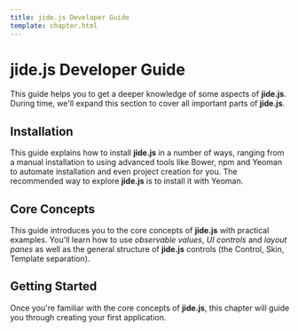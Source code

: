 ```yaml
---
title: jide.js Developer Guide
template: chapter.html
---
```


# jide.js Developer Guide

This guide helps you to get a deeper knowledge of some aspects of **jide.js**. During time, we'll expand this
section to cover all important parts of **jide.js**.

## Installation

This guide explains how to install **jide.js** in a number of ways, ranging from a manual installation to using
advanced tools like Bower, npm and Yeoman to automate installation and even project creation for you. The recommended way to
explore **jide.js** is to install it with Yeoman.

## Core Concepts

This guide introduces you to the core concepts of **jide.js** with practical examples.
You'll learn how to use *observable values*, *UI controls* and *layout panes* as well as the general structure of
**jide.js** controls (the Control, Skin, Template separation).

## Getting Started

Once you're familiar with the core concepts of **jide.js**, this chapter will guide you through creating your first
application.